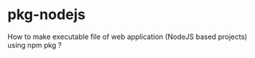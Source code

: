 # pkg-nodejs
How to make executable file of web application (NodeJS based projects) using npm pkg ?
